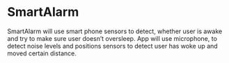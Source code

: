 # SmartAlarm

SmartAlarm will use smart phone sensors to detect, whether user is awake and try to make sure user doesn’t oversleep. App will use microphone, to detect noise levels and positions sensors to detect user has woke up and moved certain distance.
